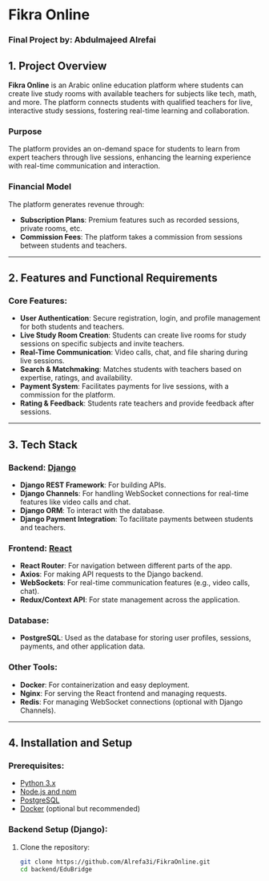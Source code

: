 # Fikra Online

### Final Project by: Abdulmajeed Alrefai

## 1. Project Overview

**Fikra Online** is an Arabic online education platform where students can create live study rooms with available teachers for subjects like tech, math, and more. The platform connects students with qualified teachers for live, interactive study sessions, fostering real-time learning and collaboration.

### Purpose
The platform provides an on-demand space for students to learn from expert teachers through live sessions, enhancing the learning experience with real-time communication and interaction.

### Financial Model
The platform generates revenue through:
- **Subscription Plans**: Premium features such as recorded sessions, private rooms, etc.
- **Commission Fees**: The platform takes a commission from sessions between students and teachers.

---

## 2. Features and Functional Requirements

### Core Features:
- **User Authentication**: Secure registration, login, and profile management for both students and teachers.
- **Live Study Room Creation**: Students can create live rooms for study sessions on specific subjects and invite teachers.
- **Real-Time Communication**: Video calls, chat, and file sharing during live sessions.
- **Search & Matchmaking**: Matches students with teachers based on expertise, ratings, and availability.
- **Payment System**: Facilitates payments for live sessions, with a commission for the platform.
- **Rating & Feedback**: Students rate teachers and provide feedback after sessions.

---

## 3. Tech Stack

### Backend: [Django](https://www.djangoproject.com/)
- **Django REST Framework**: For building APIs.
- **Django Channels**: For handling WebSocket connections for real-time features like video calls and chat.
- **Django ORM**: To interact with the database.
- **Django Payment Integration**: To facilitate payments between students and teachers.

### Frontend: [React](https://reactjs.org/)
- **React Router**: For navigation between different parts of the app.
- **Axios**: For making API requests to the Django backend.
- **WebSockets**: For real-time communication features (e.g., video calls, chat).
- **Redux/Context API**: For state management across the application.
  
### Database:
- **PostgreSQL**: Used as the database for storing user profiles, sessions, payments, and other application data.

### Other Tools:
- **Docker**: For containerization and easy deployment.
- **Nginx**: For serving the React frontend and managing requests.
- **Redis**: For managing WebSocket connections (optional with Django Channels).

---

## 4. Installation and Setup

### Prerequisites:
- [Python 3.x](https://www.python.org/downloads/)
- [Node.js and npm](https://nodejs.org/)
- [PostgreSQL](https://www.postgresql.org/download/)
- [Docker](https://www.docker.com/) (optional but recommended)

### Backend Setup (Django):
1. Clone the repository:
   ```bash
   git clone https://github.com/Alrefa3i/FikraOnline.git
   cd backend/EduBridge
```
